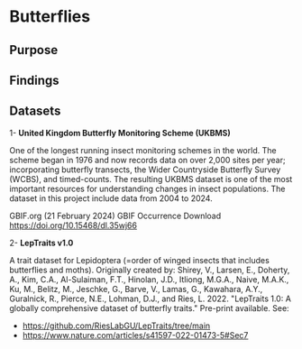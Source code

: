 # Butterflies

## Purpose


## Findings


## Datasets
1- __United Kingdom Butterfly Monitoring Scheme (UKBMS)__

One of the longest running insect monitoring schemes in the world. The scheme began in 1976 and now records data on over 2,000 sites per year; incorporating butterfly transects, the Wider Countryside Butterfly Survey (WCBS), and timed-counts. The resulting UKBMS dataset is one of the most important resources for understanding changes in insect populations. The dataset in this project include data from 2004 to 2024.

GBIF.org (21 February 2024) GBIF Occurrence Download  https://doi.org/10.15468/dl.35wj66

2- __LepTraits v1.0__

A trait dataset for Lepidoptera (=order of winged insects that includes butterflies and moths). Originally created by:
Shirey, V., Larsen, E., Doherty, A., Kim, C.A., Al-Sulaiman, F.T., Hinolan, J.D., Itliong, M.G.A., Naive, M.A.K., Ku, M., Belitz, M., Jeschke, G., Barve, V., Lamas, G., Kawahara, A.Y., Guralnick, R., Pierce, N.E., Lohman, D.J., and Ries, L. 2022. "LepTraits 1.0: A globally comprehensive dataset of butterfly traits." Pre-print available.
See:
- https://github.com/RiesLabGU/LepTraits/tree/main
- https://www.nature.com/articles/s41597-022-01473-5#Sec7



